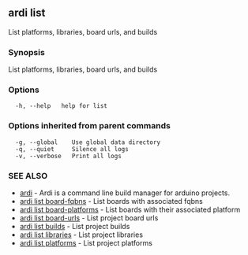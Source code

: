 ## ardi list

List platforms, libraries, board urls, and builds

### Synopsis


List platforms, libraries, board urls, and builds

### Options

```
  -h, --help   help for list
```

### Options inherited from parent commands

```
  -g, --global    Use global data directory
  -q, --quiet     Silence all logs
  -v, --verbose   Print all logs
```

### SEE ALSO

* [ardi](ardi.md)	 - Ardi is a command line build manager for arduino projects.
* [ardi list board-fqbns](ardi_list_board-fqbns.md)	 - List boards with associated fqbns
* [ardi list board-platforms](ardi_list_board-platforms.md)	 - List boards with their associated platform
* [ardi list board-urls](ardi_list_board-urls.md)	 - List project board urls
* [ardi list builds](ardi_list_builds.md)	 - List project builds
* [ardi list libraries](ardi_list_libraries.md)	 - List project libraries
* [ardi list platforms](ardi_list_platforms.md)	 - List project platforms

